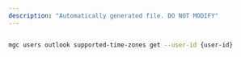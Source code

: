```yaml
---
description: "Automatically generated file. DO NOT MODIFY"
---
```


```bash

mgc users outlook supported-time-zones get --user-id {user-id}

```